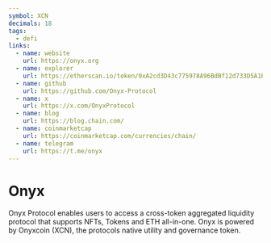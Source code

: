 ```yaml
---
symbol: XCN
decimals: 18
tags:
  - defi
links:
  - name: website
    url: https://onyx.org
  - name: explorer
    url: https://etherscan.io/token/0xA2cd3D43c775978A96BdBf12d733D5A1ED94fb18
  - name: github
    url: https://github.com/Onyx-Protocol
  - name: x
    url: https://x.com/OnyxProtocol
  - name: blog
    url: https://blog.chain.com/
  - name: coinmarketcap
    url: https://coinmarketcap.com/currencies/chain/
  - name: telegram
    url: https://t.me/onyx
---
```


# Onyx

Onyx Protocol enables users to access a cross-token aggregated liquidity protocol that supports NFTs, Tokens and ETH all-in-one. Onyx is powered by Onyxcoin (XCN), the protocols native utility and governance token.

